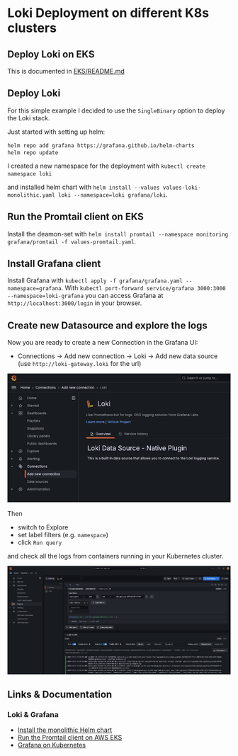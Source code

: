 # Loki Deployment on different K8s clusters

## Deploy Loki on EKS

This is documented in [EKS/README.md](EKS/README.md)

## Deploy Loki

For this simple example I decided to use the `SingleBinary` option to deploy the Loki stack. 

Just started with setting up helm: 

```
helm repo add grafana https://grafana.github.io/helm-charts
helm repo update
```

I created a new namespace for the deployment with `kubectl create namespace loki`

and installed helm chart with `helm install --values values-loki-monolithic.yaml loki --namespace=loki grafana/loki`.

## Run the Promtail client on EKS

Install the deamon-set with `helm install promtail --namespace monitoring grafana/promtail -f values-promtail.yaml`.

## Install Grafana client

Install Grafana with `kubectl apply -f grafana/grafana.yaml --namespace=grafana`.
With `kubectl port-forward service/grafana 3000:3000 --namespace=loki-grafana` you can access Grafana at `http://localhost:3000/login` in your browser.


## Create new Datasource and explore the logs

Now you are ready to create a new Connection in the Grafana UI:

* Connections -> Add new connection -> Loki -> Add new data source (use `http://loki-gateway.loki` for the url)

![add new connection](image/add_new_connection.png)

Then 
* switch to Explore
* set label filters (e.g. `namespace`)
* click `Run query`

and check all the logs from containers running in your Kubernetes cluster.

![explore logs](image/explore_logs.png)

## Links & Documentation

### Loki & Grafana

* [Install the monolithic Helm chart](https://grafana.com/docs/loki/latest/setup/install/helm/install-monolithic/)
* [Run the Promtail client on AWS EKS](https://grafana.com/docs/loki/latest/send-data/promtail/cloud/eks/)
* [Grafana on Kubernetes](https://grafana.com/docs/grafana/latest/setup-grafana/installation/kubernetes/)